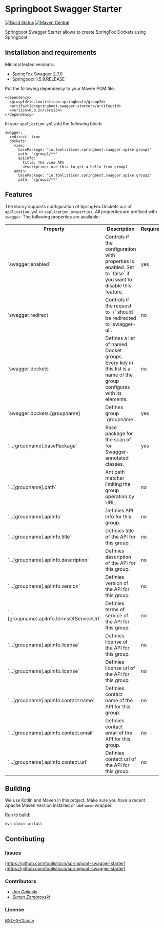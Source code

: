 # Springboot Swagger Starter

[![Build Status](https://travis-ci.org/toolisticon/springboot-swagger-starter.svg?branch=master)](https://travis-ci.org/toolisticon/springboot-swagger-starter) 
[![Maven Central](https://maven-badges.herokuapp.com/maven-central/io.toolisticon.springboot/springboot-swagger-starter/badge.svg)](https://maven-badges.herokuapp.com/maven-central/io.toolisticon.springboot/springboot-swagger-starter)

Springboot Swagger Starter allows to create SpringFox Dockets using Springboot.

## Installation and requirements

Minimal tested versions:

- SpringFox Swagger 2.7.0
- Springboot 1.5.9.RELEASE

Put the following dependency to your Maven POM file:

    <dependency>
      <groupId>io.toolisticon.springboot</groupId>
      <artifactId>springboot-swagger-starter</artifactId>
      <version>0.0.2</version>
    </dependency>
    
    
In your `application.yml` add the following block:

    swagger:
      redirect: true
      dockets:
        view:
          basePackage: "io.toolisticon.springboot.swagger.spike.group1"
          path: "/group1/**"
          apiInfo:
            title: The view API
            description: use this to get a hello from group1
        admin:
          basePackage: "io.toolisticon.springboot.swagger.spike.group2"
          path: "/group2/**"
    
## Features 

The library supports configuration of SpringFox Dockets our of `application.yml` or `application.properties`. 
All properties are prefixed with `swagger`. The following properties are available:

<table>
  <tr>
    <th>Property</th><th>Description</th><th>Required</th><th>Default</th><th>Example</th>
  </tr>
  <tr>
    <td>`swagger.enabled`</td><td>Controls if the configuration with properties is enabled. Set to `false` if you want to disable this feature.</td><td>yes</td><td>true</td><td>false</td>
  </tr>
  <tr>
    <td>`swagger.redirect</td><td>Controls if the request to `/` should be redirected to `swagger-ui`.</td><td>no</td><td>false</td><td>true</td>
  </tr>
  <tr>
    <td>`swagger.dockets</td><td>Defines a list of named Docket groups. Every key in this list is a name of the group configures with its elements.</td><td>no</td><td>empty</td><td>see below</td>
  </tr>
  <tr>
    <td>`swagger.dockets.[groupname]</td><td>Defines group `groupname`.</td><td>yes</td><td></td><td>myGroup</td>
  </tr>
  <tr>
    <td>`...[groupname].basePackage`</td><td>Base package for the scan of for Swagger-annotated classes.</td><td>yes</td><td>empty</td><td>io.toolisticon.rest</td>
  </tr>
  <tr>
    <td>`...[groupname].path`</td><td>Ant path matcher limiting the group operation by URL.</td><td>no</td><td>/**</td><td>"/mygroup/**"</td>
  </tr>
  <tr>
    <td>`...[groupname].apiInfo`</td><td>Definies API info for this group.</td><td>no</td><td></td><td>see below</td>
  </tr>
  <tr>
    <td>`...[groupname].apiInfo.title`</td><td>Definies title of the API for this group.</td><td>no</td><td></td><td>My API</td>
  </tr>
  <tr>
    <td>`...[groupname].apiInfo.description`</td><td>Definies description of the API for this group.</td><td>no</td><td></td><td>This is a nice API.</td>
  </tr>
  <tr>
    <td>`...[groupname].apiInfo.version`</td><td>Definies version of the API for this group.</td><td>no</td><td></td><td>1</td>
  </tr>
  <tr>
    <td>`...[groupname].apiInfo.termsOfServiceUrl`</td><td>Definies terms of service of the API for this group.</td><td>no</td><td></td><td>Use on your own risk.</td>
  </tr>
  <tr>
    <td>`...[groupname].apiInfo.license`</td><td>Definies license of the API for this group.</td><td>no</td><td></td><td>APACHE 2.0</td>
  </tr>
  <tr>
    <td>`...[groupname].apiInfo.license`</td><td>Definies license url of the API for this group.</td><td>no</td><td></td><td>http://my-license.com/license/</td>
  </tr>
  <tr>
    <td>`...[groupname].apiInfo.contact.name`</td><td>Definies contact name of the API for this group.</td><td>no</td><td></td><td>Kermit The Frog</td>
  </tr>
  <tr>
    <td>`...[groupname].apiInfo.contact.email`</td><td>Definies contact email of the API for this group.</td><td>no</td><td></td><td>kermit@muppetshow.biz</td>
  </tr>
  <tr>
    <td>`...[groupname].apiInfo.contact.url`</td><td>Definies contact url of the API for this group.</td><td>no</td><td></td><td>http://muppetshow.biz</td>
  </tr>
</table>


## Building

We use Kotlin and Maven in this project. Make sure you have a recent Apache Maven Version installed or use `mnvw` wrapper.

Run to build: 

    mvn clean install  


## Contributing

### Issues

[https://github.com/toolisticon/springboot-swagger-starter](https://github.com/toolisticon/springboot-swagger-starter)

### Contributors

*  _[Jan Galinski](https://github.com/galinski)_
*  _[Simon Zambrovski](https://github.com/zambrovski)_

### License

[BSD-3-Clause](https://github.com/toolisticon/springboot-swagger-starter/blob/master/LICENSE)


